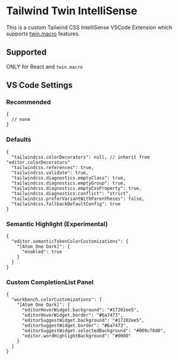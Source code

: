 # Tailwind Twin IntelliSense

This is a custom Tailwind CSS IntelliSense VSCode Extension which supports [twin.macro](https://github.com/ben-rogerson/twin.macro) features.

## Supported

ONLY for React and `twin.macro`

## VS Code Settings

### Recommended

```json5
{
  // none
}
```

### Defaults

```json5
{
  "tailwindcss.colorDecorators": null, // inherit from "editor.colorDecorators"
  "tailwindcss.references": true,
  "tailwindcss.validate": true,
  "tailwindcss.diagnostics.emptyClass": true,
  "tailwindcss.diagnostics.emptyGroup": true,
  "tailwindcss.diagnostics.emptyCssProperty": true,
  "tailwindcss.diagnostics.conflict": "strict",
  "tailwindcss.preferVariantWithParentheses": false,
  "tailwindcss.fallbackDefaultConfig": true
}
```

### Semantic Highlight (Experimental)

```json5
{
  "editor.semanticTokenColorCustomizations": {
    "[Atom One Dark]": {
      "enabled": true
    }
  }
}
```

### Custom CompletionList Panel

```json5
{
  "workbench.colorCustomizations": {
    "[Atom One Dark]": {
      "editorHoverWidget.background": "#17202ee5",
      "editorHoverWidget.border": "#6a7473",
      "editorSuggestWidget.background": "#17202ee5",
      "editorSuggestWidget.border": "#6a7473",
      "editorSuggestWidget.selectedBackground": "#009c70d0",
      "editor.wordHighlightBackground": "#0000"
    }
  }
}
```
